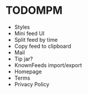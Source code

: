 # TODOMPM

* Styles
* Mini feed UI
* Split feed by time
* Copy feed to clipboard
* Mail
* Tip jar?
* KnownFeeds import/export
* Homepage
* Terms
* Privacy Policy

